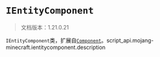 # `IEntityComponent`

> 文档版本：1.21.0.21

`IEntityComponent`类，扩展自[`Component`](./component.md)。script_api.mojang-minecraft.ientitycomponent.description
